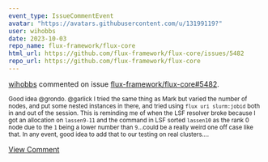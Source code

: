 ```yaml
---
event_type: IssueCommentEvent
avatar: "https://avatars.githubusercontent.com/u/13199119?"
user: wihobbs
date: 2023-10-03
repo_name: flux-framework/flux-core
html_url: https://github.com/flux-framework/flux-core/issues/5482
repo_url: https://github.com/flux-framework/flux-core
---
```


<a href='https://github.com/wihobbs' target='_blank'>wihobbs</a> commented on issue <a href='https://github.com/flux-framework/flux-core/issues/5482' target='_blank'>flux-framework/flux-core#5482</a>.

<small>Good idea @grondo. @garlick I tried the same thing as Mark but varied the number of nodes, and put some nested instances in there, and tried using `flux uri slurm:jobid` both in and out of the session. This is reminding me of when the LSF resolver broke because I got an allocation on `lassen9-11` and the command in LSF sorted `lassen10` as the rank 0 node due to the `1` being a lower number than `9`...could be a really weird one off case like that. In any event, good idea to add that to our testing on real clusters....</small>

<a href='https://github.com/flux-framework/flux-core/issues/5482' target='_blank'>View Comment</a>